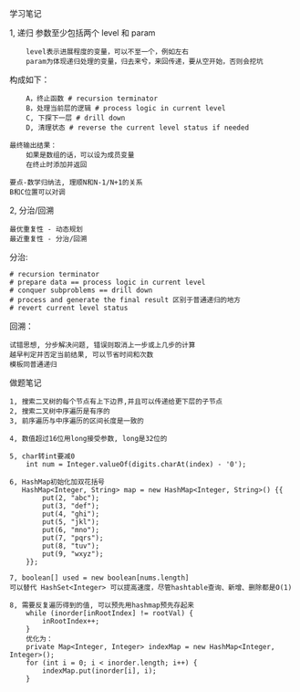 学习笔记

1, 递归
	参数至少包括两个 level 和 param

		level表示进展程度的变量，可以不至一个，例如左右
		param为体现递归处理的变量，归去来兮，来回传递，要从空开始，否则会挖坑

构成如下：

		A，终止函数 # recursion terminator
		B，处理当前层的逻辑 # process logic in current level
		C, 下探下一层 # drill down
		D, 清理状态 # reverse the current level status if needed

	最终输出结果：
		如果是数组的话，可以设为成员变量
		在终止时添加并返回

	要点-数学归纳法, 理顺N和N-1/N+1的关系
	B和C位置可以对调

2, 分治/回溯

	最优重复性 - 动态规划
	最近重复性 - 分治/回溯

分治:

	# recursion terminator
	# prepare data == process logic in current level
	# conquer subproblems == drill down
	# process and generate the final result 区别于普通递归的地方
	# revert current level status
	
回溯：

	试错思想, 分步解决问题, 错误则取消上一步或上几步的计算
	越早判定并否定当前结果, 可以节省时间和次数
	模板同普通递归


做题笔记

	1, 搜索二叉树的每个节点有上下边界,并且可以传递给更下层的子节点
	2, 搜索二叉树中序遍历是有序的
	3, 前序遍历与中序遍历的区间长度是一致的

	4, 数值超过16位用long接受参数, long是32位的

	5, char转int要减0 
		int num = Integer.valueOf(digits.charAt(index) - '0');

	6, HashMap初始化加双花括号
	   HashMap<Integer, String> map = new HashMap<Integer, String>() {{
	        put(2, "abc");
	        put(3, "def");
	        put(4, "ghi");
	        put(5, "jkl");
	        put(6, "mno");
	        put(7, "pqrs");
	        put(8, "tuv");
	        put(9, "wxyz");
	    }};

	7, boolean[] used = new boolean[nums.length]
	可以替代 HashSet<Integer> 可以提高速度，尽管hashtable查询、新增、删除都是O(1)

	8, 需要反复遍历得到的值, 可以预先用hashmap预先存起来
        while (inorder[inRootIndex] != rootVal) {
            inRootIndex++;
        }
        优化为：
	    private Map<Integer, Integer> indexMap = new HashMap<Integer, Integer>();
	    for (int i = 0; i < inorder.length; i++) {
	        indexMap.put(inorder[i], i);
	    }